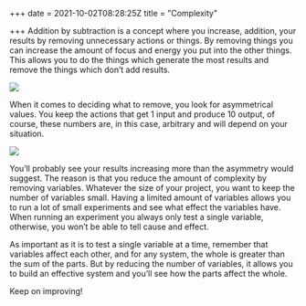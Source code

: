 +++
date = 2021-10-02T08:28:25Z
title = "Complexity"

+++
Addition by subtraction is a concept where you increase, addition, your results by removing unnecessary actions or things. By removing things you can increase the amount of focus and energy you put into the other things. This allows you to do the things which generate the most results and remove the things which don’t add results.

![](https://s3.eu-north-1.amazonaws.com/cmaxwell.org-media/https%3A//eu-north-1.amazonaws.com/cmaxwell.org-media/focus.png)

When it comes to deciding what to remove, you look for asymmetrical values. You keep the actions that get 1 input and produce 10 output, of course, these numbers are, in this case, arbitrary and will depend on your situation.

![](https://s3.eu-north-1.amazonaws.com/cmaxwell.org-media/https%3A/%2Feu-north-1.amazonaws.com/cmaxwell.org-media/asymmetry.png)

You’ll probably see your results increasing more than the asymmetry would suggest. The reason is that you reduce the amount of complexity by removing variables. Whatever the size of your project, you want to keep the number of variables small. Having a limited amount of variables allows you to run a lot of small experiments and see what effect the variables have. When running an experiment you always only test a single variable, otherwise, you won’t be able to tell cause and effect.

As important as it is to test a single variable at a time, remember that variables affect each other, and for any system, the whole is greater than the sum of the parts. But by reducing the number of variables, it allows you to build an effective system and you’ll see how the parts affect the whole.

Keep on improving!